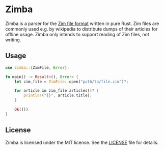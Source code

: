 # Zimba
Zimba is a parser for the [Zim file format](https://openzim.org/wiki/ZIM_file_format) written in pure Rust. Zim files are commonly used e.g. by wikipedia to distribute dumps of their articles for offline usage. Zimba only intends to support reading of Zim files, not writing.

## Usage
```rust
use zimba::{ZimFile, Error};

fn main() -> Result<(), Error> {
    let zim_file = ZimFile::open("path/to/file.zim")?;

    for article in zim_file.articles()? {
        println!("{}", article.title);
    }

    Ok(())
}
```

## License
Zimba is licensed under the MIT license. See the [LICENSE](LICENSE) file for details.